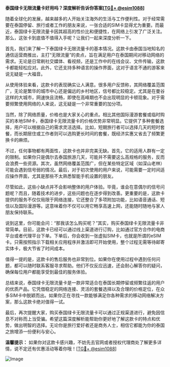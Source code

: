 **泰国绿卡无限流量卡好用吗？深度解析告诉你答案[[TG💪+ @esim1088](https://t.me/s/esim1088)]**

随着全球化的发展，越来越多的人开始关注海外的生活与工作便利性。对于经常需要在泰国停留、旅行或者工作的朋友来说，一张合适的SIM卡显得尤为重要。而最近，泰国绿卡无限流量卡因其超高的性价比和便捷性，在网络上引发了广泛关注。那么，这张卡到底值不值得入手呢？让我们一起来深度分析一下。

首先，我们来了解一下泰国绿卡无限流量卡的基本情况。这款卡由泰国当地知名的通信运营商推出，主打“无限流量”的卖点，旨在满足用户在泰国期间对移动网络的需求。无论是日常刷社交媒体、看视频，还是工作中的在线会议、文件传输，这款卡都能轻松应对。此外，它还支持多种语言的操作界面，这对于语言不通的游客来说无疑是一大福音。

从使用体验来看，这款卡的表现确实让人满意。很多用户反馈称，其网络覆盖范围广，无论是繁华的城市中心还是偏远的乡村地区，信号都比较稳定。尤其是在曼谷这样的大城市，网速快且流畅，即使在高峰期也不会出现明显的卡顿现象。对于需要频繁使用网络的人来说，这无疑是一个非常重要的加分项。

当然，除了网络质量，价格也是大家关心的重点。相比其他国际漫游套餐或临时购买的本地SIM卡，泰国绿卡无限流量卡的价格优势非常明显。它提供了多种套餐选择，用户可以根据自己的需求灵活选择。比如，短期旅行者可以选择几天的短时套餐，而长期居住或工作者则可以选购更长时间的套餐，既经济实惠又省去了频繁更换卡的麻烦。

不过，任何事物都有两面性，这款卡也并非完美无缺。首先，它的适用人群有一定的限制。如果你只是偶尔去泰国旅游几天，可能并不需要这么高规格的服务，反而会浪费一些资源。其次，虽然网络覆盖范围广，但在某些特定区域（如深山老林）可能会遇到信号弱的情况。最后，对于初次使用的用户来说，可能需要一定时间适应操作界面，尤其是那些不太熟悉智能手机设置的朋友。

尽管如此，这些小缺点并不会影响整体的用户体验。毕竟，谁会在意偶尔的信号问题呢？而且，随着技术的进步，这些问题也在逐步得到改善。更重要的是，这款卡提供的服务不仅仅局限于网络连接，它还整合了多项附加功能，比如语音通话、短信以及国际漫游等。这意味着你不仅可以用它畅享高速上网，还能随时随地与家人朋友保持联系。

说到这里，你可能会问：“那我该怎么购买呢？”其实，购买泰国绿卡无限流量卡非常简单。目前，这款卡已经可以通过线上渠道进行订购，比如通过官方合作的电商平台或者代理平台下单。下单后，你会收到一张虚拟SIM卡，也就是所谓的eSIM卡。只需按照指示下载相关应用程序并激活即可开始使用，整个过程无需等待邮寄实体卡，极大节省了时间成本。

值得一提的是，这款卡的售后服务也非常到位。如果你在使用过程中遇到任何问题，都可以随时联系客服寻求帮助。他们不仅反应迅速，还会耐心解答你的疑问，确保每位用户都能享受到最佳的服务体验。

总结来说，泰国绿卡无限流量卡是一款非常适合在泰国长期停留或频繁往返的用户的优质产品。它凭借稳定的网络连接、灵活的套餐选择以及合理的价格定位，在众多SIM卡中脱颖而出。如果你正在寻找一款能够满足你各种需求的移动网络解决方案，那么这款卡绝对值得一试。

最后，再次提醒大家，购买泰国绿卡无限流量卡可以通过正规渠道进行，避免因信息不对称而上当受骗。希望这篇深度解析能帮助你更好地了解这款卡的特点和优势，做出明智的选择。无论你是旅行爱好者还是商务人士，相信它都能为你的泰国之旅增添一份便利与安心。

**温馨提示：** 如果你对这款卡感兴趣，不妨先去官网或者授权代理商处了解更多详情，说不定还有优惠活动等着你哦！[[TG💪+ @esim1088](https://t.me/s/esim1088)]  

![Image](https://i.postimg.cc/4NQfJmqS/Snipaste-2025-05-13-00-14-12.png)